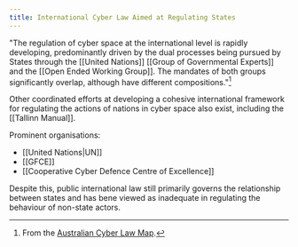 ```yaml
---
title: International Cyber Law Aimed at Regulating States
---
```

"The regulation of cyber space at the international level is rapidly developing, predominantly driven by the dual processes being pursued by States through the [[United Nations]] [[Group of Governmental Experts]] and the [[Open Ended Working Group]]. The mandates of both groups significantly overlap, although have different compositions."[^1]

[^1]: From the [Australian Cyber Law Map](http://austlii.community/foswiki/CyberLaw/AustralianCyberLawMap/InternationalCyberEngagement).

Other coordinated efforts at developing a cohesive international framework for regulating the actions of nations in cyber space also exist, including the [[Tallinn Manual]].

Prominent organisations:
- [[United Nations|UN]]
- [[GFCE]]
- [[Cooperative Cyber Defence Centre of Excellence]]

Despite this, public international law still primarily governs the relationship between states and has bene viewed as inadequate in regulating the behaviour of non-state actors.